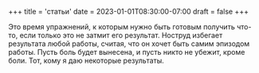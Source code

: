 +++
title = 'статьи'
date = 2023-01-01T08:30:00-07:00
draft = false
+++

Это время упражнений, к которым нужно быть готовым получить что-то, если только это не затмит его результат. Ноструд избегает результата любой работы, считая, что он хочет быть самим эпизодом работы. Пусть боль будет вынесена, и пусть никто не убежит, кроме боли. Тот, кому я даю некоторые результаты.
